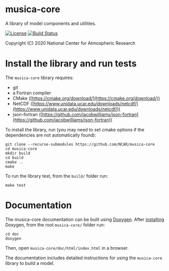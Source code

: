 
musica-core
===========

A library of model components and utilities.

[![License](https://img.shields.io/github/license/NCAR/musica-core)](https://github.com/NCAR/musica-core/blob/master/LICENSE) [![Build Status](https://travis-ci.com/NCAR/musica-core.svg?branch=master)](https://travis-ci.com/NCAR/musica-core)

Copyright (C) 2020 National Center for Atmospheric Research

# Install the library and run tests

The `musica-core` library requires:

- git
- a Fortran compiler
- CMake ([https://cmake.org/download/](https://cmake.org/download/))
- NetCDF ([https://www.unidata.ucar.edu/downloads/netcdf/](https://www.unidata.ucar.edu/downloads/netcdf/))
- json-fortran ([https://github.com/jacobwilliams/json-fortran](https://github.com/jacobwilliams/json-fortran))

To install the library, run (you may need to set cmake options if the dependencies are not automatically found):

```
git clone --recurse-submodules https://github.com/NCAR/musica-core
cd musica-core
mkdir build
cd build
cmake ..
make
```

To run the library test, from the `build/` folder run:

```
make test
```

# Documentation

The musica-core documentation can be built using [Doxygen](https://www.doxygen.nl). After [installing](https://www.doxygen.nl/download.html) Doxygen, from the root `musica-core/` folder run:

```
cd doc
doxygen
```
Then, open `musica-core/doc/html/index.html` in a browser.

The documentation includes detailed instructions for using the `musica-core` library to build a model.

